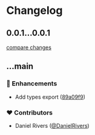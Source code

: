 # Changelog


## 0.0.1...0.0.1

[compare changes](https://github.com/kinde-oss/infrastructure/compare/0.0.1...0.0.1)

## ...main


### 🚀 Enhancements

- Add types export ([89a09f9](https://github.com/kinde-oss/infrastructure/commit/89a09f9))

### ❤️ Contributors

- Daniel Rivers ([@DanielRivers](http://github.com/DanielRivers))

